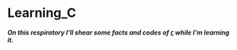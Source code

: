 # Learning_C
***On this respiratory I'll shear some facts and codes of [`C`](https://en.m.wikipedia.org/wiki/C_(programming_language)) while I'm learning it.***
